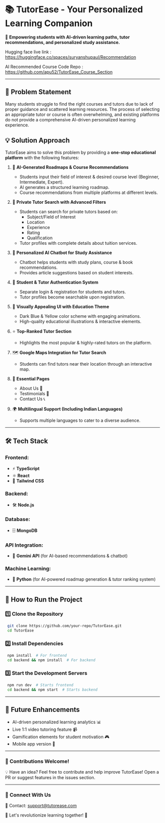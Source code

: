 # 📚 TutorEase - Your Personalized Learning Companion

🚀 **Empowering students with AI-driven learning paths, tutor recommendations, and personalized study assistance.**

Hugging face live link : https://huggingface.co/spaces/suryanshupaul/Recommendation

AI Recommended Course Code Repo : https://github.com/apu52/TutorEase_Course_Section

---

## 🧐 Problem Statement

Many students struggle to find the right courses and tutors due to lack of proper guidance and scattered learning resources. The process of selecting an appropriate tutor or course is often overwhelming, and existing platforms do not provide a comprehensive AI-driven personalized learning experience.

## 💡 Solution Approach

TutorEase aims to solve this problem by providing a **one-stop educational platform** with the following features:

1. 🎯 **AI-Generated Roadmaps & Course Recommendations**
   - Students input their field of interest & desired course level (Beginner, Intermediate, Expert).
   - AI generates a structured learning roadmap.
   - Course recommendations from multiple platforms at different levels.

2. 🏫 **Private Tutor Search with Advanced Filters**
   - Students can search for private tutors based on:
     - Subject/Field of Interest
     - Location
     - Experience
     - Rating
     - Qualification
   - Tutor profiles with complete details about tuition services.

3. 🤖 **Personalized AI Chatbot for Study Assistance**
   - Chatbot helps students with study plans, course & book recommendations.
   - Provides article suggestions based on student interests.

4. 🔐 **Student & Tutor Authentication System**
   - Separate login & registration for students and tutors.
   - Tutor profiles become searchable upon registration.

5. 🎨 **Visually Appealing UI with Education Theme**
   - Dark Blue & Yellow color scheme with engaging animations.
   - High-quality educational illustrations & interactive elements.

6. ⭐ **Top-Ranked Tutor Section**
   - Highlights the most popular & highly-rated tutors on the platform.

7. 🗺 **Google Maps Integration for Tutor Search**
   - Students can find tutors near their location through an interactive map.

8. 📌 **Essential Pages**
   - About Us 🏫
   - Testimonials 💬
   - Contact Us 📞

9. 🌍 **Multilingual Support (Including Indian Languages)**
   - Supports multiple languages to cater to a diverse audience.

---

## 🛠 Tech Stack

### Frontend:
- ⚡ **TypeScript**
- ⚛️ **React**
- 🎨 **Tailwind CSS**

### Backend:
- 🛠 **Node.js**

### Database:
- 🗄 **MongoDB**

### API Integration:
- 🔮 **Gemini API** (for AI-based recommendations & chatbot)

### Machine Learning:
- 🐍 **Python** (for AI-powered roadmap generation & tutor ranking system)

---

## 📌 How to Run the Project

### 1️⃣ Clone the Repository
```bash
 git clone https://github.com/your-repo/TutorEase.git
 cd TutorEase
```

### 2️⃣ Install Dependencies
```bash
 npm install  # For frontend
 cd backend && npm install  # For backend
```

### 3️⃣ Start the Development Servers
```bash
 npm run dev  # Starts frontend
 cd backend && npm start  # Starts backend
```

---

## 🎯 Future Enhancements
- AI-driven personalized learning analytics 📊
- Live 1:1 video tutoring feature 📹
- Gamification elements for student motivation 🎮
- Mobile app version 📱

---

### 📢 **Contributions Welcome!**
💡 Have an idea? Feel free to contribute and help improve TutorEase! Open a PR or suggest features in the issues section.

---

### 🔗 **Connect With Us**
📧 Contact: support@tutorease.com

🚀 Let's revolutionize learning together! 🌟

